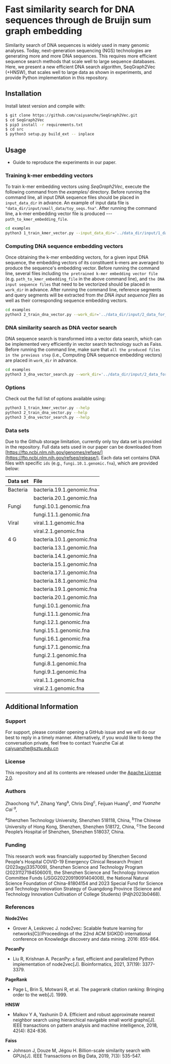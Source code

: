 # Fast similarity search for DNA sequences through de Bruijn sum graph embedding

Similarity search of DNA sequences is widely used in many genomic analyses. Today, next-generation sequencing (NGS) technologies are generating more and more DNA sequences. This requires more efficient sequence search methods that scale well to large sequence databases. Here, we present a new efficient DNA search algorithm, SeqGraph2Vec (+HNSW), that scales well to large data as shown in experiments, and provide Python implementation in this repository. 

## Installation

Install latest version and compile with:
```bash
$ git clone https://github.com/caiyuanzhe/SeqGraph2Vec.git
$ cd SeqGraph2Vec
$ pip3 install -r requirements.txt
$ cd src
$ python3 setup.py build_ext -- inplace
```

## Usage
- Guide to reproduce the experiments in our paper.

### Training k-mer embedding vectors

To train k-mer embedding vectors using *SeqGraph2Vec*, execute the following command from the *examples/* directory. 
Before running the command line, all input DNA sequence files should be placed in `input_data_dir` in advance. An example of input data file is `"data_dir/input/small_data/toy_seqs.fna"`.
After running the command line, a k-mer embedding vector file is produced --- `path_to_kmer_embedding_file`.

```bash
cd examples
python3 1_train_kmer_vector.py --input_data_dir='../data_dir/input/1_data_for_kmer_vector_training/small_data/' --path_to_kmer_embedding_file='../data_dir/input/1_data_for_kmer_vector_training/small_data/kmer-embedding.txt' --kmer_size=8 --dataprocess_workers=8 --seq_file_num_to_load=8 --pagerank_damping_factor=0.85 --p=1.0 --q=0.001 --damping_factor_for_teleportation=0.99 --num_walks=40 --walks_length=150 --kmer_vec_dimension=128 --skip_gram_workers=8
```

### Computing DNA sequence embedding vectors

Once obtaining the k-mer embedding vectors, for a given input DNA sequence, the embedding vectors of its constituent k-mers are averaged to produce the sequence's embedding vector.
Before running the command line, several files including `the pretrained k-mer embedding vector file` (e.g. `path_to_kmer_embedding_file` in the above command line), and `the DNA input sequence files` that need to be vectorized should be placed in `work_dir` in advance. 
After running the command line, reference segments and query segments will be extracted from *the DNA input sequence files* as well as their corresponding sequence embedding vectors.

```bash
cd examples
python3 2_train_dna_vector.py --work_dir='../data_dir/input/2_data_for_seq_search/' --path_to_kmer_embedding_file='../data_dir/input/2_data_for_seq_search/kmer-embedding.txt' --kmer_size=8 --ref_segment_length=150 --query_segment_number=2
```

### DNA similarity search as DNA vector search

DNA sequence search is transformed into a vector data search, which can be implemented very efficiently in vector search technology such as Faiss. 
Before running the command line, make sure that `all the produced files in the previous step` (i.e., Computing DNA sequence embedding vectors) are placed in `work_dir` in advance. 

```bash
cd examples
python3 3_dna_vector_search.py --work_dir='../data_dir/input/2_data_for_seq_search/' --vertex_connection=100 --ef_search=2000 --ef_construction=128
```

### Options

Check out the full list of options available using:
```bash
python3 1_train_kmer_vector.py --help
python3 2_train_dna_vector.py --help
python3 3_dna_vector_search.py --help
```

### Data sets
Due to the Github storage limitation, currently only toy data set is provided in the repository. Full data sets used in our paper can be downloaded from [https://ftp.ncbi.nlm.nih.gov/genomes/refseq/](https://ftp.ncbi.nlm.nih.gov/refseq/release/). Each data set contains DNA files with specific `ids` (e.g., `fungi.10.1.genomic.fna`), which are provided below:

| Data set | File |
|:-----|:---------------------|
| Bacteria | bacteria.19.1.genomic.fna |
|     | bacteria.20.1.genomic.fna |
| Fungi | fungi.10.1.genomic.fna |
|     | fungi.11.1.genomic.fna |
| Viral | viral.1.1.genomic.fna |
|       | viral.2.1.genomic.fna |
| 4 G | bacteria.10.1.genomic.fna |
|     | bacteria.13.1.genomic.fna |
|     | bacteria.14.1.genomic.fna |
|     | bacteria.15.1.genomic.fna |
|     | bacteria.17.1.genomic.fna |
|     | bacteria.18.1.genomic.fna |
|     | bacteria.19.1.genomic.fna |
|     | bacteria.20.1.genomic.fna |
|     | fungi.10.1.genomic.fna |
|     | fungi.11.1.genomic.fna |
|     | fungi.12.1.genomic.fna |
|     | fungi.15.1.genomic.fna |
|     | fungi.16.1.genomic.fna |
|     | fungi.17.1.genomic.fna |
|     | fungi.2.1.genomic.fna |
|     | fungi.8.1.genomic.fna |
|     | fungi.9.1.genomic.fna |
|     | viral.1.1.genomic.fna |
|     | viral.2.1.genomic.fna |

<!--
| 1 G | bacteria.10.1.genomic.fna |		
|     | bacteria.13.1.genomic.fna |		
|     | bacteria.14.1.genomic.fna |
| 2 G | bacteria.13.1.genomic.fna |
|     | bacteria.14.1.genomic.fna |
|     | bacteria.15.1.genomic.fna |
|     | bacteria.17.1.genomic.fna |
|     | bacteria.18.1.genomic.fna | 
| 3 G | bacteria.13.1.genomic.fna |
|     | bacteria.14.1.genomic.fna | 
|     | bacteria.15.1.genomic.fna |
|     | bacteria.17.1.genomic.fna |
|     | bacteria.18.1.genomic.fna |
|     | bacteria.19.1.genomic.fna |
|     | bacteria.20.1.genomic.fna |
|     | fungi.12.1.genomic.fna |
|     | fungi.15.1.genomic.fna |
-->

## Additional Information
### Support
For support, please consider opening a GitHub issue and we will do our best to reply in a timely manner.
Alternatively, if you would like to keep the conversation private, feel free to contact Yuanzhe Cai at caiyuanzhe@sztu.edu.cn

### License
This repository and all its contents are released under the [Apache License 2.0](https://www.apache.org/licenses/LICENSE-2.0).

### Authors
Zhaochong Yu<sup>a</sup>, Zihang Yang<sup>a</sup>, Chris Ding<sup>c</sup>, Feijuan Huang<sup>c</sup>,<sup>*</sup> and Yuanzhe Cai <sup>a</sup>,<sup>*</sup>

<sup>a</sup>Shenzhen Technology University, Shenzhen 518118, China, <sup>b</sup>The Chinese University of Hong Kong, Shenzhen, Shenzhen 518172, China, <sup>c</sup>The Second People’s Hospital of Shenzhen, Shenzhen 518037, China.

### Funding
This research work was financially supported by Shenzhen Second People's Hospital COVID-19 Emergency Clinical Research Project (2023xgyj3357009), Shenzhen Science and Technology Program (20231127194506001), the Shenzhen Science and Technology Innovation Committee Funds (JSGG20220919091404008), the National Natural Science Foundation of China-81804154 and 2023 Special Fund for Science and Technology Innovation Strategy of Guangdong Province (Science and Technology Innovation Cultivation of College Students) (Pdjh2023b0468).


### References
**Node2Vec**
* Grover A, Leskovec J. node2vec: Scalable feature learning for networks[C]//Proceedings of the 22nd ACM SIGKDD international conference on Knowledge discovery and data mining. 2016: 855-864.
  
**PecanPy**
* Liu R, Krishnan A. PecanPy: a fast, efficient and parallelized Python implementation of node2vec[J]. Bioinformatics, 2021, 37(19): 3377-3379.
  
**PageRank**
* Page L, Brin S, Motwani R, et al. The pagerank citation ranking: Bringing order to the web[J]. 1999.

**HNSW**
* Malkov Y A, Yashunin D A. Efficient and robust approximate nearest neighbor search using hierarchical navigable small world graphs[J]. IEEE transactions on pattern analysis and machine intelligence, 2018, 42(4): 824-836.

**Faiss**
* Johnson J, Douze M, Jégou H. Billion-scale similarity search with GPUs[J]. IEEE Transactions on Big Data, 2019, 7(3): 535-547.
